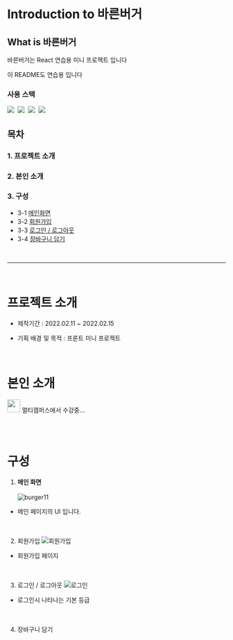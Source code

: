 # Introduction to 바른버거

## What is 바른버거
 
바른버거는 React 연습용 미니 프로젝트 입니다

이 README도 연습용 입니다


### 사용 스택
 
<img src="https://img.shields.io/badge/react-61DAFB?style=for-the-badge&logo=react&logoColor=black">&nbsp;
<img src="https://img.shields.io/badge/javascript-F7DF1E?style=for-the-badge&logo=javascript&logoColor=black">&nbsp;
<img src="https://img.shields.io/badge/css-1572B6?style=for-the-badge&logo=css3&logoColor=white">&nbsp;
<img src="https://img.shields.io/badge/Spring-6DB33F?style=for-the-badge&logo=Spring&logoColor=white">



## 목차
### 1. 프로젝트 소개
### 2. 본인 소개
### 3. 구성
- 3-1 [메인화면](#메인화면)
- 3-2 [회원가입](#회원가입)
- 3-3 [로그인 / 로그아웃](#로그인-/-로그아웃)
- 3-4 [장바구니 담기](#장바구니-담기)
<br>

***

<br>

# 프로젝트 소개
- 제작기간 : 2022.02.11 ~ 2022.02.15 

- 기획 배경 및 목적 
: 프론트 미니 프로젝트
<br><br><br>
# 본인 소개

[<img width="30" src="https://user-images.githubusercontent.com/74857433/114282246-b567cb80-9a7d-11eb-9bfe-8982f04e1cfc.png" />](https://github.com/jayPark14) 멀티캠퍼스에서 수강중...



<br><br>
# 구성
1. **메인 화면**
<br><br>
![burger11](https://user-images.githubusercontent.com/100342241/159524267-2ccab85d-fee8-4563-a605-bf24286b0ce5.gif)
- 메인 페이지의 UI 입니다. 
<br><br><br>
2. 회원가입
![회원가입](https://user-images.githubusercontent.com/100342241/159522430-d9b337e4-1e26-4a31-a452-018b08928fe6.gif)
- 회원가입 페이지
<br><br><br>
3. 로그인 / 로그아웃
![로그인](https://user-images.githubusercontent.com/100342241/159522674-c59a4661-b1bc-43f2-890c-a303b377d916.gif)
- 로그인시 나타나는 기본 등급
<br><br><br>
4. 장바구니 담기
